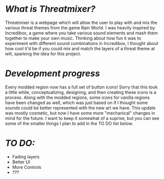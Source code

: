 # *What is Threatmixer?*

Threatmixer is a webpage which will allow the user to play with and mix the various threat themes from the game Rain World. I was heavily inspired by Incredibox, a game where you take various sound elements and mash them together to make your own music. Thinking about how fun it was to experiment with different sound combinations in Incredibox, I thought about how cool it'd be if you could mix and match the layers of a threat theme at will, sparking the idea for this project.

# *Development progress*

Every modded region now has a full set of button icons! Sorry that this took a little while, conceptualizing, designing, and then creating these icons is a process. Along with the modded regions, some icons for vanilla regions have been changed as well, which was just based on if I thought some sounds could be better represented with the new art we have. This update was mostly cosmetic, but now I have some more "mechanical" changes in mind for the future. I want to keep it somewhat of a suprise, but you can see some of the smaller things I plan to add in the TO DO list below.

# *TO DO:*

- Fading layers
- Better UI
- More Controls
- ???